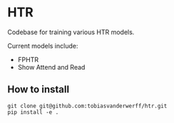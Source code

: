 # HTR
Codebase for training various HTR models.

Current models include:
- FPHTR
- Show Attend and Read

## How to install
```shell
git clone git@github.com:tobiasvanderwerff/htr.git
pip install -e .
```
